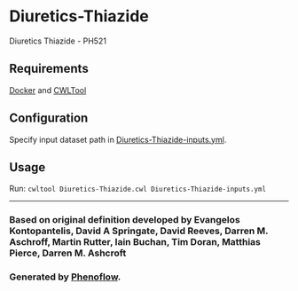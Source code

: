 # Diuretics-Thiazide

Diuretics Thiazide - PH521

## Requirements

[Docker](https://docs.docker.com/install/) and [CWLTool](https://github.com/common-workflow-language/cwltool#install)

## Configuration

Specify input dataset path in [Diuretics-Thiazide-inputs.yml](Diuretics-Thiazide-inputs.yml).

## Usage

Run: `cwltool Diuretics-Thiazide.cwl Diuretics-Thiazide-inputs.yml`

***

### Based on original definition developed by Evangelos Kontopantelis, David A Springate, David Reeves, Darren M. Aschroff, Martin Rutter, Iain Buchan, Tim Doran, Matthias Pierce, Darren M. Ashcroft
### Generated by [Phenoflow](https://kclhi.org/phenoflow).

